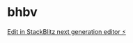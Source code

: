 # bhbv

[Edit in StackBlitz next generation editor ⚡️](https://stackblitz.com/~/github.com/rotomoco/bhbv)